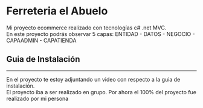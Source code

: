 # Ferreteria el Abuelo
Mi proyecto ecommerce realizado con tecnologías c# .net MVC.
<br>
En este proyecto podrás observar 5 capas: ENTIDAD - DATOS - NEGOCIO - CAPAADMIN - CAPATIENDA

## Guia de Instalación
<hr>
En el proyecto te estoy adjuntando un video con respecto a la guia de instalación.
<br>
El proyecto iba a ser realizado en grupo. Por ahora el 100% del proyecto fue realizado por mi persona